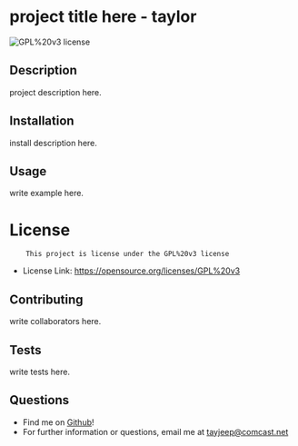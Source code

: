 # project title here - taylor
![GPL%20v3 license](https://img.shields.io/badge/License-GPL%20v3-yellow.svg)

## Description
project description here.

## Installation
install description here.

## Usage
write example here.

 # License
        This project is license under the GPL%20v3 license
        
* License Link: https://opensource.org/licenses/GPL%20v3

## Contributing
write collaborators here.

## Tests
write tests here.

## Questions
- Find me on [Github](https//github.com/taylorpaddock)!
- For further information or questions, email me at tayjeep@comcast.net

